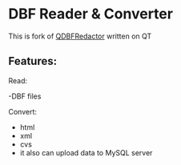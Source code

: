 DBF Reader & Converter
======================

This is fork of [QDBFRedactor](https://github.com/panter-dsd/QDBFRedactor) written on QT

Features:
---------
Read:

-DBF files

Convert:

- html
- xml
- cvs
- it also can upload data to MySQL server
